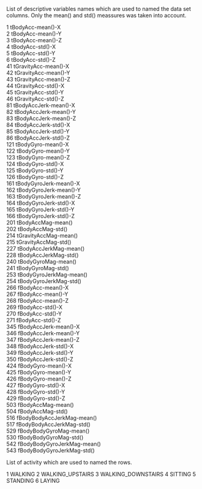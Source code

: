 List of descriptive variables names which are used to named the data set columns. Only the mean() and std() meassures was taken into account.

 
1 tBodyAcc-mean()-X	   
2 tBodyAcc-mean()-Y	   
3 tBodyAcc-mean()-Z	   
4 tBodyAcc-std()-X	   
5 tBodyAcc-std()-Y	   
6 tBodyAcc-std()-Z	   
41 tGravityAcc-mean()-X	   
42 tGravityAcc-mean()-Y	   
43 tGravityAcc-mean()-Z	   
44 tGravityAcc-std()-X	   
45 tGravityAcc-std()-Y	   
46 tGravityAcc-std()-Z	   
81 tBodyAccJerk-mean()-X	   
82 tBodyAccJerk-mean()-Y	   
83 tBodyAccJerk-mean()-Z	   
84 tBodyAccJerk-std()-X	   
85 tBodyAccJerk-std()-Y	   
86 tBodyAccJerk-std()-Z	   
121 tBodyGyro-mean()-X	   
122 tBodyGyro-mean()-Y	   
123 tBodyGyro-mean()-Z	   
124 tBodyGyro-std()-X	   
125 tBodyGyro-std()-Y	   
126 tBodyGyro-std()-Z	   
161 tBodyGyroJerk-mean()-X	   
162 tBodyGyroJerk-mean()-Y	   
163 tBodyGyroJerk-mean()-Z	   
164 tBodyGyroJerk-std()-X	   
165 tBodyGyroJerk-std()-Y	   
166 tBodyGyroJerk-std()-Z	   
201 tBodyAccMag-mean()	   
202 tBodyAccMag-std()	   
214 tGravityAccMag-mean()	   
215 tGravityAccMag-std()	   
227 tBodyAccJerkMag-mean()	   
228 tBodyAccJerkMag-std()	   
240 tBodyGyroMag-mean()	   
241 tBodyGyroMag-std()	   
253 tBodyGyroJerkMag-mean()	   
254 tBodyGyroJerkMag-std()	   
266 fBodyAcc-mean()-X	   
267 fBodyAcc-mean()-Y	   
268 fBodyAcc-mean()-Z	   
269 fBodyAcc-std()-X	   
270 fBodyAcc-std()-Y	   
271 fBodyAcc-std()-Z	   
345 fBodyAccJerk-mean()-X	   
346 fBodyAccJerk-mean()-Y	   
347 fBodyAccJerk-mean()-Z	   
348 fBodyAccJerk-std()-X	   
349 fBodyAccJerk-std()-Y	   
350 fBodyAccJerk-std()-Z	   
424 fBodyGyro-mean()-X	   
425 fBodyGyro-mean()-Y	   
426 fBodyGyro-mean()-Z	   
427 fBodyGyro-std()-X	   
428 fBodyGyro-std()-Y	   
429 fBodyGyro-std()-Z	   
503 fBodyAccMag-mean()	   
504 fBodyAccMag-std()	   
516 fBodyBodyAccJerkMag-mean()	   
517 fBodyBodyAccJerkMag-std()	   
529 fBodyBodyGyroMag-mean()	   
530 fBodyBodyGyroMag-std()	   
542 fBodyBodyGyroJerkMag-mean()	   
543 fBodyBodyGyroJerkMag-std()	 


List of activity which are used to named the rows.

1 WALKING
2 WALKING_UPSTAIRS
3 WALKING_DOWNSTAIRS
4 SITTING
5 STANDING
6 LAYING





